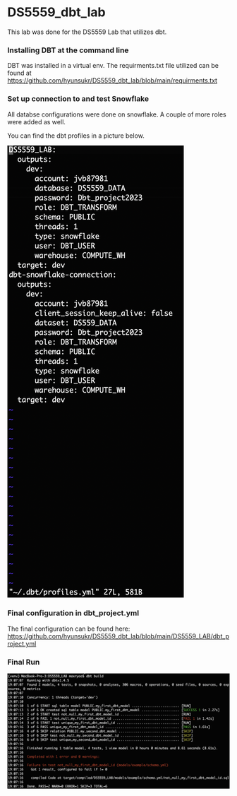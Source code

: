 # DS5559_dbt_lab

This lab was done for the DS5559 Lab that utilizes dbt.

### Installing DBT at the command line

DBT was installed in a virtual env. The requirments.txt file utilized can be found at https://github.com/hyunsukr/DS5559_dbt_lab/blob/main/requirments.txt


### Set up connection to and test Snowflake

All databse configurations were done on snowflake. A couple of more roles were added as well.

You can find the dbt profiles in a picture below. 

![profile](./screenshots/dbt_profiles.png)


###  Final configuration in dbt_project.yml

The final configuration can be found here: https://github.com/hyunsukr/DS5559_dbt_lab/blob/main/DS5559_LAB/dbt_project.yml

### Final Run

![run](./screenshots/finaloutput.png)

